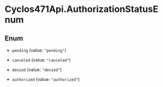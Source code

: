 # Cyclos471Api.AuthorizationStatusEnum

## Enum


* `pending` (value: `"pending"`)

* `canceled` (value: `"canceled"`)

* `denied` (value: `"denied"`)

* `authorized` (value: `"authorized"`)


